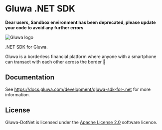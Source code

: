 # Gluwa .NET SDK

**Dear users, Sandbox environment has been deprecated, please update your code to avoid any further errors**

![Gluwa logo](https://user-images.githubusercontent.com/83000144/172954781-02cb774a-2dbc-42d6-832e-3ec387491d37.gif)

.NET SDK for Gluwa.

Gluwa is a borderless financial platform where anyone with a smartphone can transact with each other across the border 🚀


## Documentation

See https://docs.gluwa.com/development/gluwa-sdk-for-.net for more information. 


## License

Gluwa-DotNet is licensed under the [Apache License 2.0](/LICENSE) software licence.
